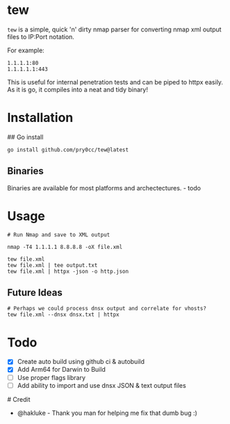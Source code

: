 # tew
`tew` is a simple, quick 'n' dirty nmap parser for converting nmap xml output files to IP:Port notation.

For example:

```
1.1.1.1:80
1.1.1.1.1:443
```

This is useful for internal penetration tests and can be piped to httpx easily. As it is go, it compiles into a neat and tidy binary! 

# Installation

## Go install
```
go install github.com/pry0cc/tew@latest
```

## Binaries
Binaries are available for most platforms and archectectures. - todo

# Usage
```
# Run Nmap and save to XML output

nmap -T4 1.1.1.1 8.8.8.8 -oX file.xml

tew file.xml
tew file.xml | tee output.txt
tew file.xml | httpx -json -o http.json
```

## Future Ideas
```
# Perhaps we could process dnsx output and correlate for vhosts?
tew file.xml --dnsx dnsx.txt | httpx 
```

# Todo
- [x] Create auto build using github ci & autobuild
- [x] Add Arm64 for Darwin to Build
- [ ] Use proper flags library
- [ ] Add ability to import and use dnsx JSON & text output files

# Credit
- @hakluke - Thank you man for helping me fix that dumb bug :) 
